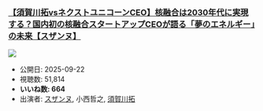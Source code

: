 ### [【須賀川拓vsネクストユニコーンCEO】核融合は2030年代に実現する？国内初の核融合スタートアップCEOが語る「夢のエネルギー」の未来【スザンヌ】](https://www.youtube.com/watch?v=9P83M8pLgEQ)
[![](https://img.youtube.com/vi/9P83M8pLgEQ/sddefault.jpg)](https://www.youtube.com/watch?v=9P83M8pLgEQ)
-   公開日: 2025-09-22
-   視聴数: 51,814
-   **いいね数: 664**
-   出演者: [スザンヌ](/rehacq_fan/people/スザンヌ "wikilink"), 小西哲之, [須賀川拓](/rehacq_fan/people/須賀川拓 "wikilink")
